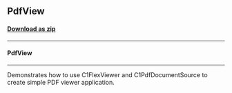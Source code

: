 ## PdfView
#### [Download as zip](https://grapecity.github.io/DownGit/#/home?url=https://github.com/GrapeCity/ComponentOne-WPF-Samples/tree/master/NET_4.5.2/C1.WPF.Document/CS/PdfView)
____
#### PdfView
____
Demonstrates how to use C1FlexViewer and C1PdfDocumentSource to create simple PDF viewer application.
